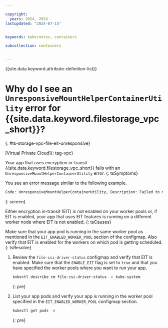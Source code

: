 ```yaml
---

copyright: 
  years: 2024, 2024
lastupdated: "2024-07-15"


keywords: kubernetes, containers

subcollection: containers


---
```


{{site.data.keyword.attribute-definition-list}}

# Why do I see an `UnresponsiveMountHelperContainerUtility` error for {{site.data.keyword.filestorage_vpc_short}}?
{: #ts-storage-vpc-file-eit-unresponsive}

[Virtual Private Cloud]{: tag-vpc}


Your app that uses encryption in-transit {{site.data.keyword.filestorage_vpc_short}} fails with an `UnresponsiveMountHelperContainerUtility` error.
{: tsSymptoms}

You see an error message similar to the following example.

```sh
Code: UnresponsiveMountHelperContainerUtility, Description: Failed to mount target because unable to make connection to mount helper container service., BackendError: Failed to send EIT based request. Failed with error: Post "http://unix/api/mount": dial unix /var/lib/ibmshare.sock: connect: no such file or directory, Action: Check if EIT is enabled from storage operator. Run command 'kubectl edit configmap addon-vpc-file-csi-driver-configmap -n kube-system' and set 'ENABLE_EIT' flag to 'true'.}
```
{: screen}

Either encryption in-transit (EIT) is not enabled on your worker pools or, if EIT is enabled, your app that uses EIT features is running on a different worker node where EIT is not enabled.
{: tsCauses}

Make sure that your app pod is running in the same worker pool as mentioned in the `EIT_ENABLED_WORKER_POOL` section of the configmap. Also verify that EIT is enabled for the workers on which pod is getting scheduled.
{: tsResolve}

1. Review the `file-csi-driver-status` configmap and verify that EIT is enabled. Make sure that the `ENABLE_EIT` flag is set to `true` and that you have specified the worker pools where you want to run your app.

    ```sh
    kubectl describe cm file-csi-driver-status -n kube-system
    ```
    {: pre}

1. List your app pods and verify your app is running in the worker pool specified in the `EIT_ENABLED_WORKER_POOL` configmap section.

    ```sh
    kubectl get pods -A
    ```
    {: pre}

